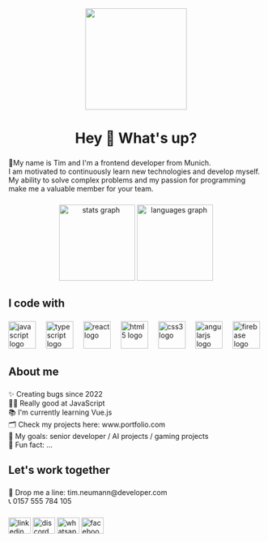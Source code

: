 <div align="center">
  <img height="200" src="https://miro.medium.com/v2/resize:fit:1360/format:webp/1*IRGHmiGsa16stedQvIaZfw.gif"  />
</div>

###

<h1 align="center">Hey 👋 What's up?</h1>

###

<p align="left">📌My name is Tim and I'm a frontend developer from Munich.<br>I am motivated to continuously learn new technologies and develop myself. My ability to solve complex problems and my passion for programming make me a valuable member for your team.</p>

###

<div align="center">
  <img src="https://github-readme-stats.vercel.app/api?username=Selina0501&hide_title=false&hide_rank=false&show_icons=true&include_all_commits=true&count_private=true&disable_animations=false&theme=dracula&locale=en&hide_border=false&order=1" height="150" alt="stats graph"  />
  <img src="https://github-readme-stats.vercel.app/api/top-langs?username=Selina0501&locale=en&hide_title=false&layout=compact&card_width=320&langs_count=5&theme=dracula&hide_border=false&order=2" height="150" alt="languages graph"  />
</div>

###

<h2 align="left">I code with</h2>

###

<div align="left">
  <img src="https://cdn.jsdelivr.net/gh/devicons/devicon/icons/javascript/javascript-original.svg" height="54" alt="javascript logo"  />
  <img width="12" />
  <img src="https://cdn.jsdelivr.net/gh/devicons/devicon/icons/typescript/typescript-original.svg" height="54" alt="typescript logo"  />
  <img width="12" />
  <img src="https://cdn.jsdelivr.net/gh/devicons/devicon/icons/react/react-original.svg" height="54" alt="react logo"  />
  <img width="12" />
  <img src="https://cdn.jsdelivr.net/gh/devicons/devicon/icons/html5/html5-original.svg" height="54" alt="html5 logo"  />
  <img width="12" />
  <img src="https://cdn.jsdelivr.net/gh/devicons/devicon/icons/css3/css3-original.svg" height="54" alt="css3 logo"  />
  <img width="12" />
  <img src="https://cdn.jsdelivr.net/gh/devicons/devicon/icons/angularjs/angularjs-original.svg" height="54" alt="angularjs logo"  />
  <img width="12" />
  <img src="https://cdn.jsdelivr.net/gh/devicons/devicon/icons/firebase/firebase-plain.svg" height="54" alt="firebase logo"  />
</div>

###

<h2 align="left">About me</h2>

###

<p align="left">✨ Creating bugs since 2022<br>🧙‍♂️ Really good at JavaScript <br>📚 I'm currently learning Vue.js<br>🗂 Check my projects here: www.portfolio.com<br>🎯 My goals: senior developer / AI projects / gaming projects<br>🎲 Fun fact: ...</p>

###

<h2 align="left">Let's work together</h2>

###

<p align="left">📨 Drop me a line: tim.neumann@developer.com<br>📞 0157 555 784 105</p>

###

<div align="left">
  <img src="https://raw.githubusercontent.com/maurodesouza/profile-readme-generator/master/src/assets/icons/social/linkedin/default.svg" width="44" height="32" alt="linkedin logo"  />
  <img src="https://raw.githubusercontent.com/maurodesouza/profile-readme-generator/master/src/assets/icons/social/discord/default.svg" width="44" height="32" alt="discord logo"  />
  <img src="https://raw.githubusercontent.com/maurodesouza/profile-readme-generator/master/src/assets/icons/social/whatsapp/default.svg" width="44" height="32" alt="whatsapp logo"  />
  <img src="https://raw.githubusercontent.com/maurodesouza/profile-readme-generator/master/src/assets/icons/social/facebook/default.svg" width="44" height="32" alt="facebook logo"  />
</div>

###

